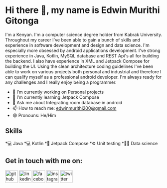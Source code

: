 # Hi there 👋, my name is Edwin Murithi Gitonga
I'm a Kenyan. I'm a computer science degree holder from Kabrak University. Throughout my career I've been able to gain a bunch of skills and experience in software development and design and data science. I'm especially more obsessed by android applications development. I've strong experience in Java, Kotlin, MySQL database and REST Api's all for building the backend. I also have experience in XML and Jetpack Compose for building the UI. Using the clean architecture coding guidelines I've been able to work on various projects both personal and industrial and therefore I can qualify myself as a professional android developer. I'm always ready for any challenges and I really enjoy being a programmer.

- 🔭 I’m currently working on Personal projects 
- 🌱 I’m currently learning Jetpack Compose 
- 💬 Ask me about Integrating room database in android 
- 📫 How to reach me: edwinmurithi200@gmail.com 
- 😄 Pronouns: He/Him

  
## Skills
*💻 Java
*💻 Kotlin
*📱 Jetpack Compose
*⚙ Unit testing
*👨‍💻 Data science

## Get in touch with me on:
[<img src='https://cdn.jsdelivr.net/npm/simple-icons@3.0.1/icons/github.svg' alt='github' height='40'>](https://github.com/GitongaMurithi)  [<img src='https://cdn.jsdelivr.net/npm/simple-icons@3.0.1/icons/linkedin.svg' alt='linkedin' height='40'>](https://www.linkedin.com/in/edwin-murithi-2145ab264/)  [<img src='https://cdn.jsdelivr.net/npm/simple-icons@3.0.1/icons/facebook.svg' alt='facebook' height='40'>](https://www.facebook.com/edwin.murithi.3939)  [<img src='https://cdn.jsdelivr.net/npm/simple-icons@3.0.1/icons/instagram.svg' alt='instagram' height='40'>](https://www.instagram.com/gitonga_murithi/)  [<img src='https://cdn.jsdelivr.net/npm/simple-icons@3.0.1/icons/twitter.svg' alt='twitter' height='40'>](https://twitter.com/edwinmurithi200)  

